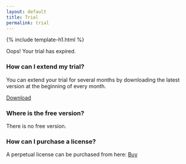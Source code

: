 ```yaml
---
layout: default
title: Trial
permalink: trial
---
```


{% include template-h1.html %}


Oops! Your trial has expired.

### How can I extend my trial?
You can extend your trial for several months by downloading the latest version at the beginning of every month.

<a class="btn btn-lg btn-primary" role="button" href="https://www.nuget.org/packages/Z.BulkOperations/" onclick="ga('send', 'event', { eventAction: 'download'});">
	<i class="fa fa-cloud-download" aria-hidden="true"></i>
	Download
	<i class="fa fa-angle-right"></i>
</a>

### Where is the free version?
There is no free version.

### How can I purchase a license?
A perpetual license can be purchased from here: <a href="http://bulk-operations.net/#pro">Buy</a>